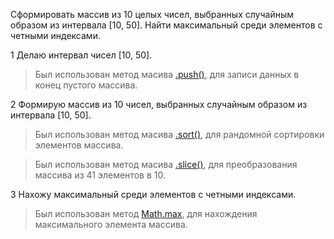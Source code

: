 Сформировать массив из 10 целых чисел, выбранных случайным образом из
интервала [10, 50]. Найти максимальный среди элементов с четными индексами.

1 Делаю интервал чисел [10, 50].

> Был использован метод масива [.push()](https://developer.mozilla.org/ru/docs/Web/JavaScript/Reference/Global_Objects/Array/push), для записи данных в конец пустого массива.

2 Формирую массив из 10 чисел, выбранных случайным образом из
интервала [10, 50].

> Был использован метод масива [.sort()](https://developer.mozilla.org/en-US/docs/Web/JavaScript/Reference/Global_Objects/Array/sort), для рандомной сортировки элементов массива.

> Был использован метод масива [.slice()](https://developer.mozilla.org/en-US/docs/Web/JavaScript/Reference/Global_Objects/Array/slice), для преобразования массива из 41 элементов в 10.

3 Нахожу максимальный среди элементов с четными индексами.

> Был использован метод [Math.max](https://developer.mozilla.org/ru/docs/Web/JavaScript/Reference/Global_Objects/Math/max), для нахождения максимального элемента массива.